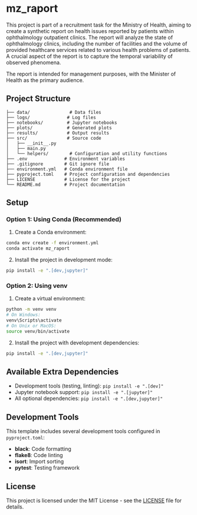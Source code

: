 # mz_raport

This project is part of a recruitment task for the Ministry of Health, aiming to create a synthetic report on health issues reported by patients within ophthalmology outpatient clinics. The report will analyze the state of ophthalmology clinics, including the number of facilities and the volume of provided healthcare services related to various health problems of patients. A crucial aspect of the report is to capture the temporal variability of observed phenomena.

The report is intended for management purposes, with the Minister of Health as the primary audience.

## Project Structure

```
├── data/               # Data files
├── logs/              # Log files
├── notebooks/         # Jupyter notebooks
├── plots/             # Generated plots
├── results/           # Output results
├── src/               # Source code
│   ├── __init__.py
│   ├── main.py
│   └── helpers/        # Configuration and utility functions
├── .env              # Environment variables
├── .gitignore        # Git ignore file
├── environment.yml   # Conda environment file
├── pyproject.toml    # Project configuration and dependencies
├── LICENSE           # License for the project
└── README.md         # Project documentation
```

## Setup

### Option 1: Using Conda (Recommended)
1. Create a Conda environment:
```bash
conda env create -f environment.yml
conda activate mz_raport
```

2. Install the project in development mode:
```bash
pip install -e ".[dev,jupyter]"
```

### Option 2: Using venv
1. Create a virtual environment:
```bash
python -m venv venv
# On Windows:
venv\Scripts\activate
# On Unix or MacOS:
source venv/bin/activate
```

2. Install the project with development dependencies:
```bash
pip install -e ".[dev,jupyter]"
```

## Available Extra Dependencies

- Development tools (testing, linting): `pip install -e ".[dev]"`
- Jupyter notebook support: `pip install -e ".[jupyter]"`
- All optional dependencies: `pip install -e ".[dev,jupyter]"`

## Development Tools

This template includes several development tools configured in `pyproject.toml`:

- **black**: Code formatting
- **flake8**: Code linting
- **isort**: Import sorting
- **pytest**: Testing framework

## License

This project is licensed under the MIT License - see the [LICENSE](LICENSE) file for details.
